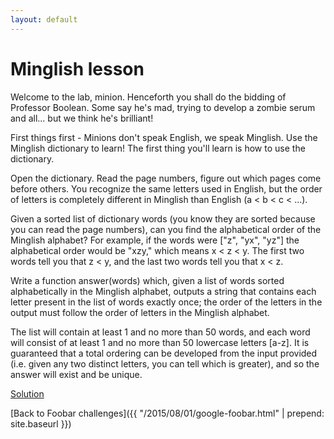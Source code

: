 ```yaml
---
layout: default
---
```

Minglish lesson
===============

Welcome to the lab, minion. Henceforth you shall do the bidding of Professor
Boolean. Some say he's mad, trying to develop a zombie serum  and all... but
we think he's brilliant!

First things first - Minions don't speak English, we speak Minglish. Use the
Minglish dictionary to learn! The first thing you'll  learn is how to use the
dictionary.

Open the dictionary. Read the page numbers, figure out which pages come before
others. You recognize the same letters used in English, but  the order of
letters is completely different in Minglish than English (a < b < c < ...).

Given a sorted list of dictionary words (you know they are sorted because you
can read the page numbers), can you find the alphabetical order  of the
Minglish alphabet? For example, if the words were ["z", "yx", "yz"] the
alphabetical order would be  "xzy," which means x < z < y. The first two words
tell you that z < y, and the last two words tell you that x < z.

Write a function answer(words) which, given a list of words sorted
alphabetically in the Minglish alphabet, outputs a string that contains  each
letter present in the list of words exactly once; the order of the letters in
the output must follow the order of letters in the  Minglish alphabet.

The list will contain at least 1 and no more than 50 words, and each word will
consist of at least 1 and no more than 50 lowercase letters  [a-z]. It is
guaranteed that a total ordering can be developed from the input provided
(i.e. given any two distinct letters, you can tell  which is greater), and so
the answer will exist and be unique.

[Solution](minglish_lesson-solution.html)


[Back to Foobar challenges]({{ "/2015/08/01/google-foobar.html" | prepend: site.baseurl }})

